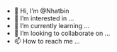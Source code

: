- 👋 Hi, I’m @Nhatbin
- 👀 I’m interested in ...
- 🌱 I’m currently learning ...
- 💞️ I’m looking to collaborate on ...
- 📫 How to reach me ...

<!---
Nhatbin/Nhatbin is a ✨ special ✨ repository because its `README.md` (this file) appears on your GitHub profile.
You can click the Preview link to take a look at your changes.
--->
